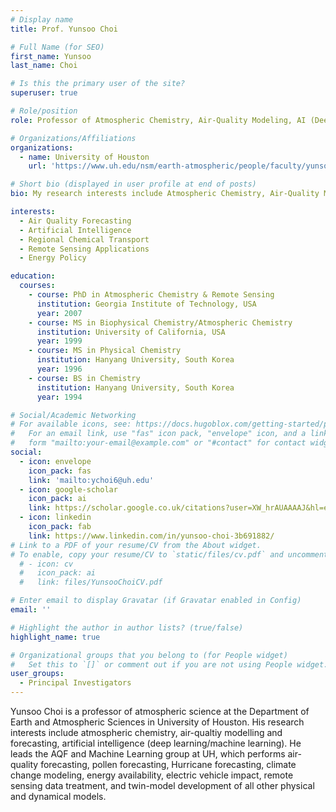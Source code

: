 ```yaml
---
# Display name
title: Prof. Yunsoo Choi

# Full Name (for SEO)
first_name: Yunsoo
last_name: Choi

# Is this the primary user of the site?
superuser: true

# Role/position
role: Professor of Atmospheric Chemistry, Air-Quality Modeling, AI (Deep Learning/Machine Learning), Satellite Remote Sensing 

# Organizations/Affiliations
organizations:
  - name: University of Houston
    url: 'https://www.uh.edu/nsm/earth-atmospheric/people/faculty/yunsoo-choi'

# Short bio (displayed in user profile at end of posts)
bio: My research interests include Atmospheric Chemistry, Air-Quality Modeling and AI (Deep Learning/ Machine Learning).

interests:
  - Air Quality Forecasting
  - Artificial Intelligence
  - Regional Chemical Transport
  - Remote Sensing Applications
  - Energy Policy

education:
  courses:
    - course: PhD in Atmospheric Chemistry & Remote Sensing
      institution: Georgia Institute of Technology, USA
      year: 2007
    - course: MS in Biophysical Chemistry/Atmospheric Chemistry
      institution: University of California, USA
      year: 1999
    - course: MS in Physical Chemistry
      institution: Hanyang University, South Korea
      year: 1996
    - course: BS in Chemistry
      institution: Hanyang University, South Korea
      year: 1994

# Social/Academic Networking
# For available icons, see: https://docs.hugoblox.com/getting-started/page-builder/#icons
#   For an email link, use "fas" icon pack, "envelope" icon, and a link in the
#   form "mailto:your-email@example.com" or "#contact" for contact widget.
social:
  - icon: envelope
    icon_pack: fas
    link: 'mailto:ychoi6@uh.edu'
  - icon: google-scholar
    icon_pack: ai
    link: https://scholar.google.co.uk/citations?user=XW_hrAUAAAAJ&hl=en&sortby=pubdate
  - icon: linkedin
    icon_pack: fab
    link: https://www.linkedin.com/in/yunsoo-choi-3b691882/
# Link to a PDF of your resume/CV from the About widget.
# To enable, copy your resume/CV to `static/files/cv.pdf` and uncomment the lines below.
  # - icon: cv
  #   icon_pack: ai
  #   link: files/YunsooChoiCV.pdf

# Enter email to display Gravatar (if Gravatar enabled in Config)
email: ''

# Highlight the author in author lists? (true/false)
highlight_name: true

# Organizational groups that you belong to (for People widget)
#   Set this to `[]` or comment out if you are not using People widget.
user_groups:
  - Principal Investigators
---
```


Yunsoo Choi is a professor of atmospheric science at the Department of Earth and Atmospheric Sciences in University of Houston. His research interests include atmospheric chemistry, air-qualtiy modelling and forecasting, artificial intelligence (deep learning/machine learning). He leads the AQF and Machine Learning group at UH, which performs air-quality forecasting, pollen forecasting, Hurricane forecasting, climate change modeling, energy availability, electric vehicle impact, remote sensing data treatment, and twin-model development of all other physical and dynamical models.

